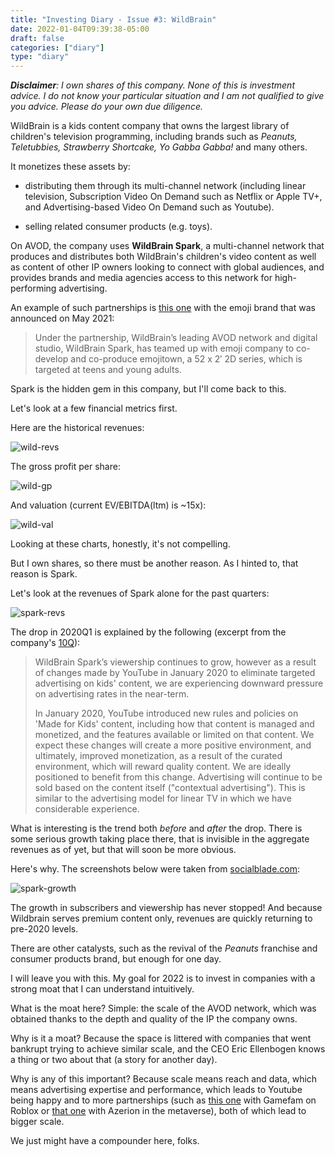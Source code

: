 ```yaml
---
title: "Investing Diary - Issue #3: WildBrain"
date: 2022-01-04T09:39:38-05:00
draft: false
categories: ["diary"]
type: "diary"
---
```


_**Disclaimer**: I own shares of this company. None of this is investment advice. I do not know your particular situation and I am not qualified to give you advice. Please do your own due diligence._

WildBrain is a kids content company that owns the largest library of children's television programming, including brands such as _Peanuts, Teletubbies, Strawberry Shortcake, Yo Gabba Gabba!_ and many others.  

It monetizes these assets by:

- distributing them through its multi-channel network (including linear television, Subscription Video On Demand such as Netflix or Apple TV+, and Advertising-based Video On Demand such as Youtube).

- selling related consumer products (e.g. toys).

On AVOD, the company uses **WildBrain Spark**, a multi-channel network that produces and distributes both WildBrain's children's video content as well as content of other IP owners looking to connect with global audiences, and provides brands and media agencies access to this network for high-performing advertising. 

An example of such partnerships is [this one](https://www.animationmagazine.net/tv/clip-emoji-brand-wildbrain-launch-new-ip-emojitown/) with the emoji brand that was announced on May 2021:

<blockquote>

Under the partnership, WildBrain’s leading AVOD network and digital studio, WildBrain Spark, has teamed up with emoji company to co-develop and co-produce emojitown, a 52 x 2′ 2D series, which is targeted at teens and young adults.

</blockquote>

Spark is the hidden gem in this company, but I'll come back to this.

Let's look at a few financial metrics first.

Here are the historical revenues:

![wild-revs](/images/wild-revs.png)

The gross profit per share:

![wild-gp](/images/wild-gp.png)

And valuation (current EV/EBITDA(ltm) is ~15x):

![wild-val](/images/wild-val.png)

Looking at these charts, honestly, it's not compelling.

But I own shares, so there must be another reason. As I hinted to, that reason is Spark.

Let's look at the revenues of Spark alone for the past quarters:

![spark-revs](/images/spark-revs.png)

The drop in 2020Q1 is explained by the following (excerpt from the company's [10Q](https://filecache.investorroom.com/mr5ircnw_wildbrain/141/WildBrain-Q3-2020-MDA-FINAL.pdf)):

<blockquote>

WildBrain Spark’s viewership continues to grow, however as a result of changes made by YouTube in January 2020 to eliminate targeted advertising on kids' content, we are experiencing downward pressure on advertising rates in the near-term.<br/>

In January 2020, YouTube introduced new rules and policies on 'Made for Kids' content, including how that content is managed and monetized, and the features available or limited on that content. We expect these changes will create a more positive environment, and ultimately, improved monetization, as a result of the curated environment, which will reward quality content. We are ideally positioned to benefit from this change. Advertising will continue to be sold based on the content itself ("contextual advertising"). This is similar to the advertising model for linear TV in which we have considerable experience.

</blockquote>

What is interesting is the trend both _before_ and _after_ the drop. There is some serious growth taking place there, that is invisible in the aggregate revenues as of yet, but that will soon be more obvious.

Here's why. The screenshots below were taken from [socialblade.com](https://socialblade.com/youtube/c/wildbraintv/monthly):

![spark-growth](/images/spark-growth.png)

The growth in subscribers and viewership has never stopped! And because Wildbrain serves premium content only, revenues are quickly returning to pre-2020 levels.

There are other catalysts, such as the revival of the _Peanuts_ franchise and consumer products brand, but enough for one day.

I will leave you with this. My goal for 2022 is to invest in companies with a strong moat that I can understand intuitively.

What is the moat here? Simple: the scale of the AVOD network, which was obtained thanks to the depth and quality of the IP the company owns.

Why is it a moat? Because the space is littered with companies that went bankrupt trying to achieve similar scale, and the CEO Eric Ellenbogen knows a thing or two about that (a story for another day).

Why is any of this important? Because scale means reach and data, which means advertising expertise and performance, which leads to Youtube being happy and to more partnerships (such as [this one](https://www.wildbrain.com/newsreleases/wildbrain-spark-expands-from-youtube-to-the-metaverse-becoming-the-exclusive-advertising-partner-for-leading-roblox-publisher-gamefam/) with Gamefam on Roblox or [that one](https://www.thefancarpet.com/movie_news/digital-entertainment-platform-azerion-welcomes-wildbrains-teletubbies-into-the-habbo-and-hotel-hideaway-metaverses/) with Azerion in the metaverse), both of which lead to bigger scale. 

We just might have a compounder here, folks.




